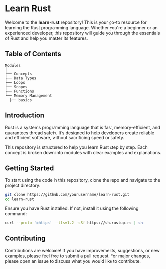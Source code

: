 # Learn Rust

Welcome to the **learn-rust** repository! This is your go-to resource for learning the Rust programming language. Whether you're a beginner or an experienced developer, this repository will guide you through the essentials of Rust and help you master its features.

## Table of Contents

```plaintext
Modules
│
├── Concepts
├── Data Types
├── Loops
├── Scopes
├── Functions
└── Memory Management
  ├── basics
```

## Introduction

Rust is a systems programming language that is fast, memory-efficient, and guarantees thread safety. It’s designed to help developers create reliable and efficient software, without sacrificing speed or safety.

This repository is structured to help you learn Rust step by step. Each concept is broken down into modules with clear examples and explanations.

## Getting Started

To start using the code in this repository, clone the repo and navigate to the project directory:

```bash
git clone https://github.com/yourusername/learn-rust.git
cd learn-rust
```

Ensure you have Rust installed. If not, install it using the following command:
```bash
curl --proto '=https' --tlsv1.2 -sSf https://sh.rustup.rs | sh
```

## Contributing
Contributions are welcome! If you have improvements, suggestions, or new examples, please feel free to submit a pull request. For major changes, please open an issue to discuss what you would like to contribute.
